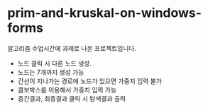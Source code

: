 # prim-and-kruskal-on-windows-forms

알고리즘 수업시간에 과제로 나온 프로젝트입니다.


 - 노드 클릭 시 다른 노드 생성.
 - 노드는 7개까지 생성 가능
 - 간선이 지나가는 경로에 노드가 있으면 가중치 입력 불가
 - 콤보박스를 이용해서 가중치 입력 가능
 - 중간결과, 최종결과 클릭 시 탐색결과 출력
